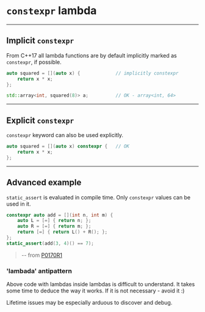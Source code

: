 <!-- .slide: data-background="#111111" -->

# `constexpr` lambda

___

## Implicit `constexpr`

From C++17 all lambda functions are by default implicitly marked as `constexpr`, if possible.

```cpp
auto squared = [](auto x) {             // implicitly constexpr
    return x * x;
};

std::array<int, squared(8)> a;          // OK - array<int, 64>
```

___

## Explicit `constexpr`

`constexpr` keyword can also be used explicitly.

```cpp
auto squared = [](auto x) constexpr {   // OK
    return x * x;
};
```

___

## Advanced example

`static_assert` is evaluated in compile time. Only `constexpr` values can be used in it.

```cpp
constexpr auto add = [](int n, int m) {
    auto L = [=] { return n; };
    auto R = [=] { return m; };
    return [=] { return L() + R(); };
};
static_assert(add(3, 4)() == 7);
```

> -- from [P0170R1](https://isocpp.org/files/papers/P0170R1.pdf)

### 'lambada' antipattern

Above code with lambdas inside lambdas is difficult to understand. It takes some time to deduce the way it works. If it is not necessary - avoid it :)

Lifetime issues may be especially arduous to discover and debug.

<!-- TODO: Add some exercise for lambda in lambda? -->

